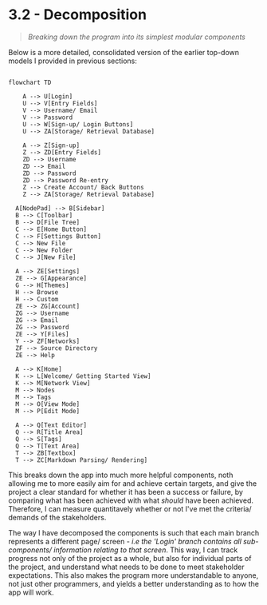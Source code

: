 # 3.2 - Decomposition
> *Breaking down the program into its simplest modular components*

Below is a more detailed, consolidated version of the earlier top-down models I provided in previous sections:
```mermaid

flowchart TD

	A --> U[Login]
	U --> V[Entry Fields]
	V --> Username/ Email
	V --> Password
	U --> W[Sign-up/ Login Buttons]
	U --> ZA[Storage/ Retrieval Database]

	A --> Z[Sign-up]
	Z --> ZD[Entry Fields]
	ZD --> Username
	ZD --> Email
	ZD --> Password
	ZD --> Password Re-entry
	Z --> Create Account/ Back Buttons
	Z --> ZA[Storage/ Retrieval Database]

  A[NodePad] --> B[Sidebar]
  B --> C[Toolbar]
  B --> D[File Tree]
  C --> E[Home Button]
  C --> F[Settings Button]
  C --> New File
  C --> New Folder
  C --> J[New File]

  A --> ZE[Settings]
  ZE --> G[Appearance]
  G --> H[Themes]
  H --> Browse
  H --> Custom
  ZE --> ZG[Account]
  ZG --> Username
  ZG --> Email
  ZG --> Password
  ZE --> Y[Files]
  Y --> ZF[Networks]
  ZF --> Source Directory
  ZE --> Help

  A --> K[Home]
  K --> L[Welcome/ Getting Started View]
  K --> M[Network View]
  M --> Nodes
  M --> Tags
  M --> O[View Mode]
  M --> P[Edit Mode]

  A --> Q[Text Editor]
  Q --> R[Title Area]
  Q --> S[Tags]
  Q --> T[Text Area]
  T --> ZB[Textbox]
  T --> ZC[Markdown Parsing/ Rendering]
```

This breaks down the app into much more helpful components, noth allowing me to more easily aim for and achieve certain targets, and give the project a clear standard for whether it has been a success or failure, by comparing what has been achieved with what *should* have been achieved. Therefore, I can measure quantitavely whether or not I've met the criteria/ demands of the stakeholders.

The way I have decomposed the components is such that each main branch represents a different page/ screen - *i.e the 'Login' branch contains all sub-components/ information relating to that screen*. This way, I can track progress not only of the project as a whole, but also for individual parts of the project, and understand what needs to be done to meet stakeholder expectations. This also makes the program more understandable to anyone, not just other programmers, and yields a better understanding as to how the app will work.
